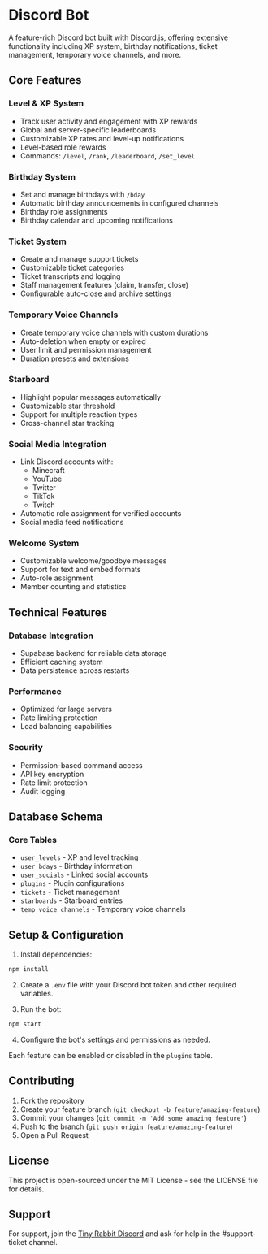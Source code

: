 # Discord Bot

A feature-rich Discord bot built with Discord.js, offering extensive functionality including XP system, birthday notifications, ticket management, temporary voice channels, and more.

## Core Features

### Level & XP System
- Track user activity and engagement with XP rewards
- Global and server-specific leaderboards
- Customizable XP rates and level-up notifications
- Level-based role rewards
- Commands: `/level`, `/rank`, `/leaderboard`, `/set_level`

### Birthday System
- Set and manage birthdays with `/bday`
- Automatic birthday announcements in configured channels
- Birthday role assignments
- Birthday calendar and upcoming notifications

### Ticket System
- Create and manage support tickets
- Customizable ticket categories
- Ticket transcripts and logging
- Staff management features (claim, transfer, close)
- Configurable auto-close and archive settings

### Temporary Voice Channels
- Create temporary voice channels with custom durations
- Auto-deletion when empty or expired
- User limit and permission management
- Duration presets and extensions

### Starboard
- Highlight popular messages automatically
- Customizable star threshold
- Support for multiple reaction types
- Cross-channel star tracking

### Social Media Integration
- Link Discord accounts with:
  - Minecraft
  - YouTube
  - Twitter
  - TikTok
  - Twitch
- Automatic role assignment for verified accounts
- Social media feed notifications

### Welcome System
- Customizable welcome/goodbye messages
- Support for text and embed formats
- Auto-role assignment
- Member counting and statistics

## Technical Features

### Database Integration
- Supabase backend for reliable data storage
- Efficient caching system
- Data persistence across restarts

### Performance
- Optimized for large servers
- Rate limiting protection
- Load balancing capabilities

### Security
- Permission-based command access
- API key encryption
- Rate limit protection
- Audit logging

## Database Schema

### Core Tables
- `user_levels` - XP and level tracking
- `user_bdays` - Birthday information
- `user_socials` - Linked social accounts
- `plugins` - Plugin configurations
- `tickets` - Ticket management
- `starboards` - Starboard entries
- `temp_voice_channels` - Temporary voice channels

## Setup & Configuration

1. Install dependencies:

```bash
npm install
```

2. Create a `.env` file with your Discord bot token and other required variables.

3. Run the bot:

```bash
npm start
```

4. Configure the bot's settings and permissions as needed.

Each feature can be enabled or disabled in the `plugins` table.

## Contributing

1. Fork the repository
2. Create your feature branch (`git checkout -b feature/amazing-feature`)
3. Commit your changes (`git commit -m 'Add some amazing feature'`)
4. Push to the branch (`git push origin feature/amazing-feature`)
5. Open a Pull Request

## License

This project is open-sourced under the MIT License - see the LICENSE file for details.

## Support

For support, join the [Tiny Rabbit Discord](https://discord.gg/RfBydgJpmU) and ask for help in the #support-ticket channel.
